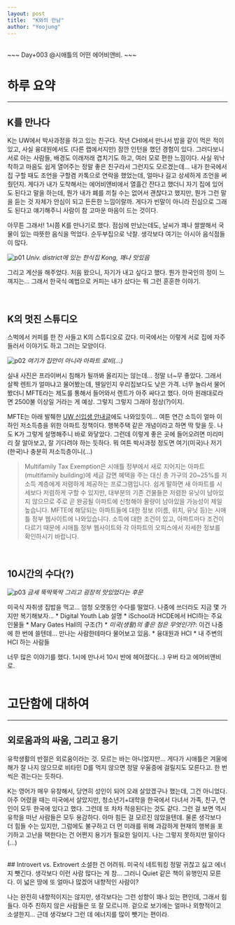 ```yaml
---
layout: post
title:  "K와의 만남"
author: "Yoojung"
---
```

<br>
~~~
Day+003 @시애틀의 어떤 에어비앤비.
~~~
<br>

# 하루 요약
---

## K를 만나다
K는 UW에서 박사과정을 하고 있는 친구다. 작년 CHI에서 만나서 밥을 같이 먹은 적이 있고, 사실 융대원에서도 (다른 랩에서지만) 잠깐 인턴을 했던 경험이 있다. 그러다보니 서로 아는 사람들, 배경도 이래저래 겹치기도 하고, 여러 모로 편한 느낌이다. 사실 워낙 착하고 마음도 쉽게 열어주는 정말 좋은 친구라서 그런지도 모르겠는데... 내가 한국에서 집 구할 때도 조언을 구할겸 카톡으로 연락을 했었는데, 얼마나 길고 상세하게 조언을 써줬던지. 게다가 내가 도착해서는 에어비앤비에서 열흘간 잔다고 했더니 자기 집에 있어도 된다고 말을 하는데, 뭔가 내가 폐를 끼칠 수는 없어서 괜찮다고 했지만, 뭔가 그런 말을 듣는 것 자체가 안심이 되고 든든한 느낌이랄까. 게다가 빈말이 아니라 진심으로 그래도 된다고 얘기해주니 사람이 참 고마운 마음이 드는 것이다.

아무튼 그래서! 1시쯤 K를 만나기로 했다. 점심에 만났는데도, 날씨가 꽤나 쌀쌀해서 국물이 있는 따뜻한 음식을 먹었다. 순두부집으로 낙찰. 생각보다 여기는 아시아 음식점들이 많다. 

![p01]({{site.url}}/assets/2018-02-25-p01.JPG)
_Univ. district에 있는 한식집 Kong, 꽤나 맛있음_

그리고 계산을 해주었다. 처음 왔으니, 자기가 내고 싶다고 했다. 뭔가 한국인의 정이 느껴지는... 그래서 한국식 예법으로 커피는 내가 샀다는 뭐 그런 훈훈한 이야기.

<br>

## K의 멋진 스튜디오
스벅에서 커피를 한 잔 사들고 K의 스튜디오로 갔다. 미국에서는 이렇게 서로 집에 자주 들러서 이야기도 하고 그러는 모양이다. 

![p02]({{site.url}}/assets/2018-02-25-p02.JPG)
_여기가 집안이 아니라 아파트 로비(...)_

실내 사진은 프라이버시 침해가 될까봐 올리지는 않는데... 정말 너~무 좋았다. 그래서 살짝 렌트가 얼마냐고 물어봤는데, 웬일인지 우리집보다도 낮은 가격. 너무 놀라서 물어봤더니 MFTE라는 제도를 통해서 들어와서 렌트가 아주 싸다고 했다. 아마 원래대로라면 2500불 이상일 거라는 게 예상. 그렇지 그렇지 그래야 정상(?)이지. 
 
MFTE는 아래 발췌한 [UW 신입생 안내글](https://docs.google.com/document/d/1GyTgJefg8zhS0sv_VPXz8ioKG056ebJBax2Y2JB2bCs/edit#)에도 나와있듯이... 여튼 연간 소득이 얼마 이하인 저소득층을 위한 아파트 정책이다. 행복주택 같은 개념이라고 하면 딱 맞을 듯. 나도 K가 그렇게 설명해주니 바로 와닿았다. 그런데 이렇게 좋은 곳에 들어오려면 미리미리 잘 알아보고, 잘 기다려야 하는 듯하다. 뭐 여튼 박사과정 정도면 여기(미국)나 저기(한국)나 충분히 저소득층이니(...)

> Multifamily Tax Exemption은 시애틀 정부에서 새로 지어지는 아파트(multifamily building)에 세금 감면 혜택을 주는 대신 총 가구의 20~25%를 저소득 계층에게 저렴하게 제공하는 프로그램입니다. 쉽게 말하면 새 아파트를 시세보다 저렴하게 구할 수 있지만, 대부분의 기존 건물들은 저렴한 유닛이 남아있지 않으므로 주로 곧 완공될 아파트에 신청해야 물량이 남아있을 가능성이 제일 높습니다. MFTE에 해당되는 아파트들에 대한 정보 (이름, 위치, 유닛 등)는 시애틀 정부 웹사이트에 나와있습니다. 소득에 대한 조건이 있고, 아파트마다 조건이 다르기 때문에 시애틀 정부 웹사이트와 각 아파트의 오피스에서 자세한 정보를 확인하시기 바랍니다.

<br>

## 10시간의 수다(?)
![p03]({{site.url}}/assets/2018-02-25-p03.JPG)
_금세 뚝딱뚝딱 그리고 굉장히 맛있었다는 후문_

미국식 자취생 집밥을 먹고... 엄청 오랫동안 수다를 떨었다. 나중에 쓰더라도 지금 몇 가지만 복기해보자...
	* Digital Youth Lab 설명
	* iSchool과 HCDE에서 HCI하는 주요 인물들
	* Mary Gates Hall의 구조(?)
	* *미국(생활)의 좋은 점은 무엇인가?*: 이건 나중에 한 번에 쓸텐데... 만나는 사람한테마다 물어보고 있음. 
	* 융대원과 HCI
	* 내 주변의 HCI 하는 사람들

너무 많은 이야기를 했다. 1시에 만나서 10시 반에 헤어졌다(...) 우버 타고 에어비앤비로.
<br>
<br>

# 고단함에 대하여
---

## 외로움과의 싸움, 그리고 용기
유학생활의 반절은 외로움이라는 것. 모르는 바는 아니었지만... 게다가 시애틀은 겨울에 해가 잘 나지 않으므로 비타민 D를 먹지 않으면 정말 우울증에 걸릴지도 모른다고. 한 번씩은 겪는다는 듯하다.

K는 영어가 매우 유창해서, 당연히 성인이 되어 오래 살았겠구나 했는데, 그건 아니었다. 아주 어렸을 때는 미국에서 살았지만, 청소년기+대학을 한국에서 다녀서 가족, 친구, 연인이 모두 한국에 있다고 했다. 그런데 또 차차 적응된다는 것도 같다. 그런 걸 보면 역시 유학을 떠난 사람들은 모두 용감하다. 아마 힘든 걸 모르진 않았을텐데. 물론 생각보다 더 힘들 수는 있지만, 그럼에도 불구하고 더 먼 미래를 위해 과감하게 현재의 행복을 포기하고 고난을 택한다는 건 어쩐지 용기가 필요한 일이지. 나는 그렇지 못하지만 말이다(...)

<br>
## Introvert vs. Extrovert
소셜한 건 어려워. 미국식 네트워킹 정말 귀찮고 싫고 에너지 뺏긴다. 생각보다 이런 사람 많다는 게 참... 그러니 Quiet 같은 책이 유행인지 모른다. 이 넓은 땅에 또 얼마나 많겠어 내향적인 사람이?

나는 완전히 내향적이지는 않지만, 생각보다는 그런 성향이 꽤나 있는 편인데, 그래서 힘들다. 아주 친하지 않은 사람들은 또 잘 모르니까. 겉으로 보기에는 얼마나 외향적이고 소셜한지... 근데 생각보다 그런 데 에너지를 많이 뺏기는 편이라. 

<br>
<br>
